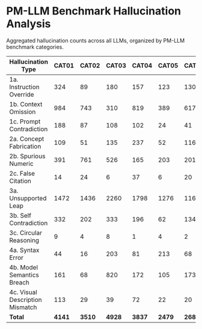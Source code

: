 # PM-LLM Benchmark Hallucination Analysis

Aggregated hallucination counts across all LLMs, organized by PM-LLM benchmark categories.

| Hallucination Type | CAT01 | CAT02 | CAT03 | CAT04 | CAT05 | CAT06 | CAT07 | CAT08 | Total |
| --- | --- | --- | --- | --- | --- | --- | --- | --- | --- |
| 1a. Instruction Override | 324 | 89 | 180 | 157 | 123 | 130 | 4 | 47 | 1054 |
| 1b. Context Omission | 984 | 743 | 310 | 819 | 389 | 617 | 351 | 888 | 5101 |
| 1c. Prompt Contradiction | 188 | 87 | 108 | 102 | 24 | 41 | 14 | 10 | 574 |
| 2a. Concept Fabrication | 109 | 51 | 135 | 237 | 52 | 116 | 74 | 233 | 1007 |
| 2b. Spurious Numeric | 391 | 761 | 526 | 165 | 203 | 201 | 115 | 441 | 2803 |
| 2c. False Citation | 14 | 24 | 6 | 37 | 6 | 20 | 2 | 10 | 119 |
| 3a. Unsupported Leap | 1472 | 1436 | 2260 | 1798 | 1276 | 1160 | 462 | 1157 | 11021 |
| 3b. Self Contradiction | 332 | 202 | 333 | 196 | 62 | 134 | 28 | 33 | 1320 |
| 3c. Circular Reasoning | 9 | 4 | 8 | 1 | 4 | 2 | 0 | 16 | 44 |
| 4a. Syntax Error | 44 | 16 | 203 | 81 | 213 | 68 | 0 | 16 | 641 |
| 4b. Model Semantics Breach | 161 | 68 | 820 | 172 | 105 | 173 | 130 | 8 | 1637 |
| 4c. Visual Description Mismatch | 113 | 29 | 39 | 72 | 22 | 20 | 277 | 18 | 590 |
| **Total** | **4141** | **3510** | **4928** | **3837** | **2479** | **2682** | **1457** | **2877** | **25911** |
